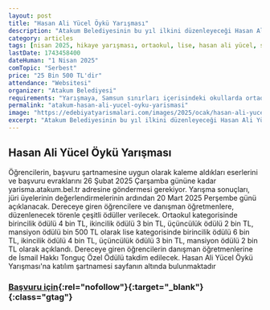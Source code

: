 ```yaml
---
layout: post
title: "Hasan Ali Yücel Öykü Yarışması"
description: "Atakum Belediyesinin bu yıl ilkini düzenleyeceği Hasan Ali Yücel Öykü Yarışması için başvurular başladı."
category: articles
tags: [nisan 2025, hikaye yarışması, ortaokul, lise, hasan ali yücel, samsun]
lastDate: 1743458400
dateHuman: "1 Nisan 2025"
comTopic: "Serbest"
price: "25 Bin 500 TL'dir"
attendance: "Websitesi"
organizer: "Atakum Belediyesi"
requirements: "Yarışmaya, Samsun sınırları içerisindeki okullarda ortaokul ve lise düzeyinde öğrenim gören öğrenciler başvurabilecek."
permalink: "atakum-hasan-ali-yucel-oyku-yarismasi"
image: "https://edebiyatyarismalari.com/images/2025/ocak/hasan-ali-yucel-oyku-yarismasi.jpg"
excerpt: "Atakum Belediyesinin bu yıl ilkini düzenleyeceği Hasan Ali Yücel Öykü Yarışması için başvurular başladı."
---
```


## Hasan Ali Yücel Öykü Yarışması

Öğrencilerin, başvuru şartnamesine uygun olarak kaleme aldıkları eserlerini ve başvuru evraklarını 26 Şubat 2025 Çarşamba gününe kadar yarisma.atakum.bel.tr adresine göndermesi gerekiyor. Yarışma sonuçları, jüri üyelerinin değerlendirmelerinin ardından 20 Mart 2025 Perşembe günü açıklanacak. Dereceye giren öğrencilere ve danışman öğretmenlere, düzenlenecek törenle çeşitli ödüller verilecek. Ortaokul kategorisinde birincilik ödülü 4 bin TL, ikincilik ödülü 3 bin TL, üçüncülük ödülü 2 bin TL, mansiyon ödülü bin 500 TL olarak lise kategorisinde birincilik ödülü 6 bin TL, ikincilik ödülü 4 bin TL, üçüncülük ödülü 3 bin TL, mansiyon ödülü 2 bin TL olarak açıklandı. Dereceye giren öğrencilerin danışman öğretmenlerine de İsmail Hakkı Tonguç Özel Ödülü takdim edilecek. Hasan Ali Yücel Öykü Yarışması'na katılım şartnamesi sayfanın altında bulunmaktadır

### [Başvuru için](https://yarisma.atakum.bel.tr/?ref=edebiyatyarismalari.com){:rel="nofollow"}{:target="_blank"}{:class="gtag"}